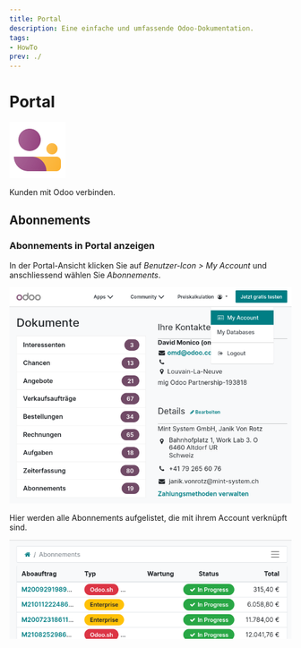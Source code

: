 ```yaml
---
title: Portal
description: Eine einfache und umfassende Odoo-Dokumentation.
tags:
- HowTo
prev: ./
---
```

# Portal
![](attachments/icons_odoo_website_membership.png)

Kunden mit Odoo verbinden.

## Abonnements

### Abonnements in Portal anzeigen

In der Portal-Ansicht klicken Sie auf *Benutzer-Icon > My Account* und anschliessend wählen Sie *Abonnements*.

![](attachments/Portal%20My%20Account.png)

Hier werden alle Abonnements aufgelistet, die mit ihrem Account verknüpft sind.

![](attachments/Portal%20Abonnements.png)